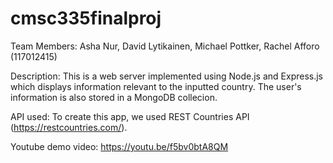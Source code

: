 # cmsc335finalproj

Team Members: Asha Nur, David Lytikainen, Michael Pottker, Rachel Afforo (117012415)

Description: This is a web server implemented using Node.js and Express.js which displays information relevant to the inputted country. The user's information is also stored in a MongoDB collecion.

API used: To create this app, we used REST Countries API (https://restcountries.com/).

Youtube demo video: https://youtu.be/f5bv0btA8QM

